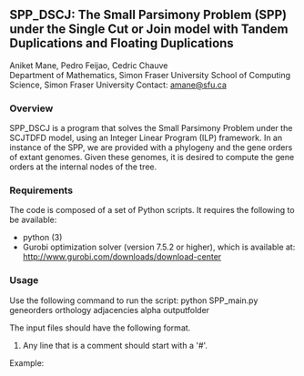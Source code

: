 ## SPP_DSCJ: The Small Parsimony Problem (SPP) under the Single Cut or Join model with Tandem Duplications and Floating Duplications 

Aniket Mane, Pedro Feijao, Cedric Chauve  
Department of Mathematics, Simon Fraser University
School of Computing Science, Simon Fraser University 
Contact: amane@sfu.ca

### Overview
SPP_DSCJ is a program that solves the Small Parsimony Problem under the SCJTDFD model, using an Integer Linear Program (ILP) framework.
In an instance of the SPP, we are provided with a phylogeny and the gene orders of extant genomes. Given these genomes, it is desired to compute the gene orders at the internal nodes of the tree.

### Requirements
The code is composed of a set of Python scripts. It requires the following to be available:
* python (3)
* Gurobi optimization solver (version 7.5.2 or higher), which is available at: http://www.gurobi.com/downloads/download-center

### Usage
Use the following command to run the script:
python SPP_main.py geneorders orthology adjacencies alpha outputfolder
  
The input files should have the following format.
1. Any line that is a comment should start with a '#'. 

Example:
